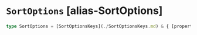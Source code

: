 # `SortOptions` [alias-SortOptions]
```typescript
type SortOptions = [SortOptionsKeys](./SortOptionsKeys.md) & { [property: string]: [FieldSort](./FieldSort.md) | [SortOrder](./SortOrder.md) | [ScoreSort](./ScoreSort.md) | [GeoDistanceSort](./GeoDistanceSort.md) | [ScriptSort](./ScriptSort.md);};
```
